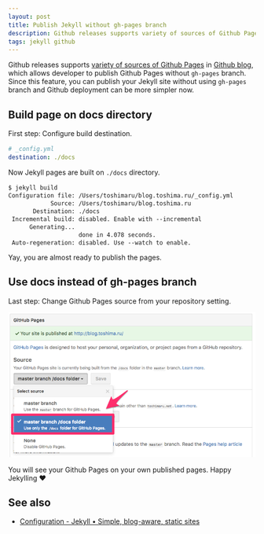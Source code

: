 ```yaml
---
layout: post
title: Publish Jekyll without gh-pages branch
description: Github releases supports variety of sources of Github Pages in Github blog, which allows developer to publish Github Pages without gh-pages branch. Since this feature, you can publish your Jekyll site without using gh-pages branch and Github deployment can be more simpler now. Build page on docs directory First step: Configure build destination.
tags: jekyll github
---
```


Github releases supports [variety of sources of Github Pages](https://help.github.com/articles/configuring-a-publishing-source-for-github-pages/) in [Github blog](https://github.com/blog/2233-publish-your-project-documentation-with-github-pages), which allows developer to publish Github Pages without `gh-pages` branch. Since this feature, you can publish your Jekyll site without using `gh-pages` branch and Github deployment can be more simpler now.

## Build page on docs directory

First step: Configure build destination.

```yml
# _config.yml
destination: ./docs
```

Now Jekyll pages are built on `./docs` directory.

```
$ jekyll build
Configuration file: /Users/toshimaru/blog.toshima.ru/_config.yml
            Source: /Users/toshimaru/blog.toshima.ru
       Destination: ./docs
 Incremental build: disabled. Enable with --incremental
      Generating...
                    done in 4.078 seconds.
 Auto-regeneration: disabled. Use --watch to enable.
```

Yay, you are almost ready to publish the pages.

## Use docs instead of gh-pages branch

Last step: Change Github Pages source from your repository setting.

![change Github Pages source](/images/doc-gh-pages.png)

You will see your Github Pages on your own published pages. Happy Jekylling :heart:

## See also

- [Configuration - Jekyll • Simple, blog-aware, static sites](https://jekyllrb.com/docs/configuration/)
